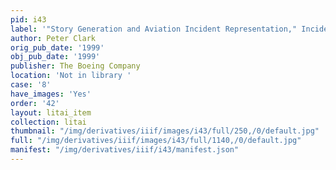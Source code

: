 ```yaml
---
pid: i43
label: '"Story Generation and Aviation Incident Representation," Incident Reports'
author: Peter Clark
orig_pub_date: '1999'
obj_pub_date: '1999'
publisher: The Boeing Company
location: 'Not in library '
case: '8'
have_images: 'Yes'
order: '42'
layout: litai_item
collection: litai
thumbnail: "/img/derivatives/iiif/images/i43/full/250,/0/default.jpg"
full: "/img/derivatives/iiif/images/i43/full/1140,/0/default.jpg"
manifest: "/img/derivatives/iiif/i43/manifest.json"
---
```

